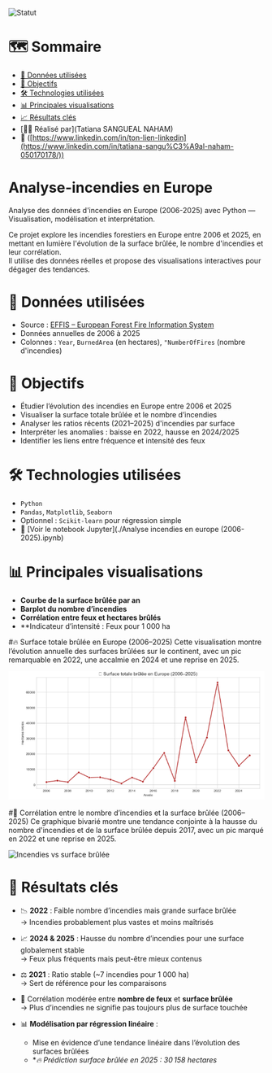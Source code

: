 ![Statut](https://img.shields.io/badge/🔥_Projet-Actif-EA4C4C.svg)

# 🗺️ Sommaire

- [📁 Données utilisées](#-données-utilisées)
- [🎯 Objectifs](#-objectifs)
- [🛠️ Technologies utilisées](#-technologies-utilisées)
- [📊 Principales visualisations](#-principales-visualisations)
- [📈 Résultats clés](#-résultats-clés)
- [👩‍💻 Réalisé par](Tatiana SANGUEAL NAHAM)
- 🔗 ([https://www.linkedin.com/in/ton-lien-linkedin](https://www.linkedin.com/in/tatiana-sangu%C3%A9al-naham-050170178/))


# Analyse-incendies en Europe
Analyse des données d'incendies en Europe (2006-2025) avec Python — Visualisation, modélisation et interprétation.

Ce projet explore les incendies forestiers en Europe entre 2006 et 2025, en mettant en lumière l'évolution de la surface brûlée, le nombre d'incendies et leur corrélation.  
Il utilise des données réelles et propose des visualisations interactives pour dégager des tendances.
#   📁 Données utilisées

- Source : [EFFIS – European Forest Fire Information System](https://effis.jrc.ec.europa.eu/)
- Données annuelles de 2006 à 2025
- Colonnes : `Year`, `BurnedArea` (en hectares), `"NumberOfFires` (nombre d'incendies)
# 🎯 Objectifs

- Étudier l’évolution des incendies en Europe entre 2006 et 2025
- Visualiser la surface totale brûlée et le nombre d’incendies
- Analyser les ratios récents (2021–2025) d'incendies par surface
- Interpréter les anomalies : baisse en 2022, hausse en 2024/2025
- Identifier les liens entre fréquence et intensité des feux
  
# 🛠️ Technologies utilisées

- `Python`
- `Pandas`, `Matplotlib`, `Seaborn`
- Optionnel : `Scikit-learn` pour régression simple
- 📘 [Voir le notebook Jupyter](./Analyse incendies en europe (2006-2025).ipynb)




 # 📊 Principales visualisations

- **Courbe de la surface brûlée par an**  
- **Barplot du nombre d’incendies**
- **Corrélation entre feux et hectares brûlés**
- **Indicateur d’intensité : Feux pour 1 000 ha

 #🔥 Surface totale brûlée en Europe (2006–2025)
Cette visualisation montre l’évolution annuelle des surfaces brûlées sur le continent, avec un pic remarquable en 2022, une accalmie en 2024 et une reprise en 2025.

![Surface brûlée](surface_brulee_europe_2006_2025.png)

#🔄 Corrélation entre le nombre d’incendies et la surface brûlée (2006–2025)
Ce graphique bivarié montre une tendance conjointe à la hausse du nombre d'incendies et de la surface brûlée depuis 2017, avec un pic marqué en 2022 et une reprise en 2025.

![Incendies vs surface brûlée](brulee_incendies_2006_2025.png)




# 🚀 Résultats clés

- 📉 **2022** : Faible nombre d’incendies mais grande surface brûlée  
  → Incendies probablement plus vastes et moins maîtrisés

- 📈 **2024 & 2025** : Hausse du nombre d’incendies pour une surface globalement stable  
  → Feux plus fréquents mais peut-être mieux contenus

- ⚖️ **2021** : Ratio stable (~7 incendies pour 1 000 ha)  
  → Sert de référence pour les comparaisons

- 🔁 Corrélation modérée entre **nombre de feux** et **surface brûlée**  
  → Plus d’incendies ne signifie pas toujours plus de surface touchée

- 📊 **Modélisation par régression linéaire** :
  - Mise en évidence d’une tendance linéaire dans l’évolution des surfaces brûlées
  - **🔥 Prédiction surface brûlée en 2025 : 30 158 hectares*
